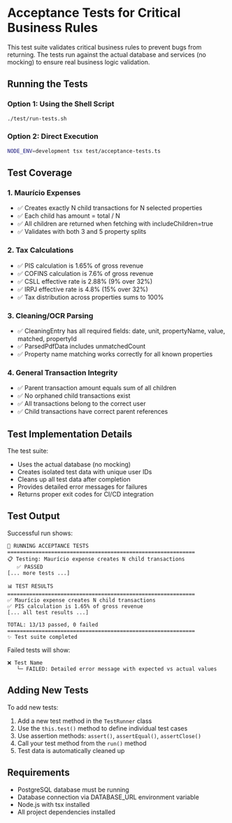 # Acceptance Tests for Critical Business Rules

This test suite validates critical business rules to prevent bugs from returning. The tests run against the actual database and services (no mocking) to ensure real business logic validation.

## Running the Tests

### Option 1: Using the Shell Script
```bash
./test/run-tests.sh
```

### Option 2: Direct Execution
```bash
NODE_ENV=development tsx test/acceptance-tests.ts
```

## Test Coverage

### 1. Maurício Expenses
- ✅ Creates exactly N child transactions for N selected properties
- ✅ Each child has amount = total / N
- ✅ All children are returned when fetching with includeChildren=true
- ✅ Validates with both 3 and 5 property splits

### 2. Tax Calculations
- ✅ PIS calculation is 1.65% of gross revenue
- ✅ COFINS calculation is 7.6% of gross revenue  
- ✅ CSLL effective rate is 2.88% (9% over 32%)
- ✅ IRPJ effective rate is 4.8% (15% over 32%)
- ✅ Tax distribution across properties sums to 100%

### 3. Cleaning/OCR Parsing
- ✅ CleaningEntry has all required fields: date, unit, propertyName, value, matched, propertyId
- ✅ ParsedPdfData includes unmatchedCount
- ✅ Property name matching works correctly for all known properties

### 4. General Transaction Integrity
- ✅ Parent transaction amount equals sum of all children
- ✅ No orphaned child transactions exist
- ✅ All transactions belong to the correct user
- ✅ Child transactions have correct parent references

## Test Implementation Details

The test suite:
- Uses the actual database (no mocking)
- Creates isolated test data with unique user IDs
- Cleans up all test data after completion
- Provides detailed error messages for failures
- Returns proper exit codes for CI/CD integration

## Test Output

Successful run shows:
```
🚀 RUNNING ACCEPTANCE TESTS
============================================================
📋 Testing: Maurício expense creates N child transactions
   ✅ PASSED
[... more tests ...]

📊 TEST RESULTS
============================================================
✅ Maurício expense creates N child transactions
✅ PIS calculation is 1.65% of gross revenue
[... all test results ...]

TOTAL: 13/13 passed, 0 failed
============================================================
✨ Test suite completed
```

Failed tests will show:
```
❌ Test Name
   └─ FAILED: Detailed error message with expected vs actual values
```

## Adding New Tests

To add new tests:
1. Add a new test method in the `TestRunner` class
2. Use the `this.test()` method to define individual test cases
3. Use assertion methods: `assert()`, `assertEqual()`, `assertClose()`
4. Call your test method from the `run()` method
5. Test data is automatically cleaned up

## Requirements

- PostgreSQL database must be running
- Database connection via DATABASE_URL environment variable
- Node.js with tsx installed
- All project dependencies installed